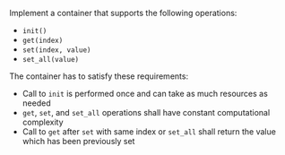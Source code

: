 Implement a container that supports the following operations:

* `init()`
* `get(index)`
* `set(index, value)`
* `set_all(value)`

The container has to satisfy these requirements:
* Call to `init` is performed once and can take as much resources as needed
* `get`, `set`, and `set_all` operations shall have constant computational complexity
* Call to `get` after `set` with same index or `set_all` shall return the value which has been previously set
